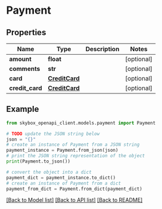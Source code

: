 # Payment


## Properties

Name | Type | Description | Notes
------------ | ------------- | ------------- | -------------
**amount** | **float** |  | [optional] 
**comments** | **str** |  | [optional] 
**card** | [**CreditCard**](CreditCard.md) |  | [optional] 
**credit_card** | [**CreditCard**](CreditCard.md) |  | [optional] 

## Example

```python
from skybox_openapi_client.models.payment import Payment

# TODO update the JSON string below
json = "{}"
# create an instance of Payment from a JSON string
payment_instance = Payment.from_json(json)
# print the JSON string representation of the object
print(Payment.to_json())

# convert the object into a dict
payment_dict = payment_instance.to_dict()
# create an instance of Payment from a dict
payment_from_dict = Payment.from_dict(payment_dict)
```
[[Back to Model list]](../README.md#documentation-for-models) [[Back to API list]](../README.md#documentation-for-api-endpoints) [[Back to README]](../README.md)


